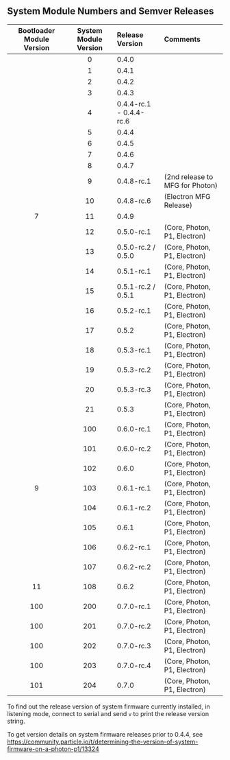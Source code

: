 ## System Module Numbers and Semver Releases

| Bootloader Module Version | System Module Version | Release Version | Comments |
|:---:|:---:|:------|:---|
|     |   0 | 0.4.0 | |
|     |   1 | 0.4.1 | |
|     |   2 | 0.4.2 | |
|     |   3 | 0.4.3 | |
|     |   4 | 0.4.4-rc.1 - 0.4.4-rc.6 | |
|     |   5 | 0.4.4 | |
|     |   6 | 0.4.5 | |
|     |   7 | 0.4.6 | |
|     |   8 | 0.4.7 | |
|     |   9 | 0.4.8-rc.1 |         (2nd release to MFG for Photon) |
|     |  10 | 0.4.8-rc.6 |         (Electron MFG Release) |
|   7 |  11 | 0.4.9 | |
|     |  12 | 0.5.0-rc.1 |         (Core, Photon, P1, Electron) |
|     |  13 | 0.5.0-rc.2 / 0.5.0 | (Core, Photon, P1, Electron) |
|     |  14 | 0.5.1-rc.1 |         (Core, Photon, P1, Electron) |
|     |  15 | 0.5.1-rc.2 / 0.5.1 | (Core, Photon, P1, Electron) |
|     |  16 | 0.5.2-rc.1 |         (Core, Photon, P1, Electron) |
|     |  17 | 0.5.2 |              (Core, Photon, P1, Electron) |
|     |  18 | 0.5.3-rc.1 |         (Core, Photon, P1, Electron) |
|     |  19 | 0.5.3-rc.2 |         (Core, Photon, P1, Electron) |
|     |  20 | 0.5.3-rc.3 |         (Core, Photon, P1, Electron) |
|     |  21 | 0.5.3 |              (Core, Photon, P1, Electron) |
|     | 100 | 0.6.0-rc.1 |         (Core, Photon, P1, Electron) |
|     | 101 | 0.6.0-rc.2 |         (Core, Photon, P1, Electron) |
|     | 102 | 0.6.0 |              (Core, Photon, P1, Electron) |
|   9 | 103 | 0.6.1-rc.1 |         (Core, Photon, P1, Electron) |
|     | 104 | 0.6.1-rc.2 |         (Core, Photon, P1, Electron) |
|     | 105 | 0.6.1 |              (Core, Photon, P1, Electron) |
|     | 106 | 0.6.2-rc.1 |         (Core, Photon, P1, Electron) |
|     | 107 | 0.6.2-rc.2 |         (Core, Photon, P1, Electron) |
|  11 | 108 | 0.6.2 |              (Core, Photon, P1, Electron) |
| 100 | 200 | 0.7.0-rc.1 |         (Core, Photon, P1, Electron) |
| 100 | 201 | 0.7.0-rc.2 |         (Core, Photon, P1, Electron) |
| 100 | 202 | 0.7.0-rc.3 |         (Core, Photon, P1, Electron) |
| 100 | 203 | 0.7.0-rc.4 |         (Core, Photon, P1, Electron) |
| 101 | 204 | 0.7.0 |         (Core, Photon, P1, Electron) |

To find out the release version of system firmware currently installed, in listening mode,
connect to serial and send `v` to print the release version string.

To get version details on system firmware releases prior to 0.4.4, see https://community.particle.io/t/determining-the-version-of-system-firmware-on-a-photon-p1/13324
